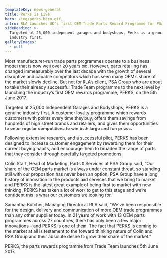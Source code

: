 ```yaml
---
templateKey: news-general
title: Perks is Live
hero: /img/perks-hero.gif
intro: RLA Launches UK's first OEM Trade Parts Reward Programme for PSA Groupe
sideHeading: >-
  Targeted at 25,000 indepenent garages and bodyshops, Perks is a genuine
  industry first.
galleryImages:
  - null
---
```


Most manufacturer-run trade parts programmes operate to a business model that
is now well over 20 years old. However, parts retailing has changed
immeasurably over the last decade with the growth of several disruptive and
capable competitors which has seen many OEM’s share of the market slowly
decline. But not for RLA’s client, PSA Group who are about to take their
already successful Trade Team programme to the next level by launching the
industry’s first OEM rewards programme, PERKS, on the 5th June 2017.

Targeted at 25,000 Independent Garages and Bodyshops, PERKS is a genuine
industry first. A customer loyalty programme which rewards customers with
points every time they buy, offers them savings from hundreds of high street
brands and retailers, and gives them opportunities to enter regular
competitions to win both large and fun prizes.

Following extensive research, and a successful pilot, PERKS has been designed
to increase customer engagement by rewarding them for their current buying
habits, and encourage them to broaden the range of parts that they consider
through carefully targeted promotions.

Colin Start, Head of Marketing, Parts & Services at PSA Group said, “Our share
of the OEM parts market is always under constant threat, so standing still
with our proposition has never been an option. PSA Group have a long history
of innovation in the products and services that we bring to market and PERKS
is the latest great example of being first to market with new thinking. PERKS
has taken a lot of work to get to this stage and we’re confident this is what
our customers are looking for.”

Samantha Butcher, Managing Director at RLA said, “We’ve been responsible for
the design, delivery and communication of more OEM trade programmes than any
other supplier today. In 21 years of work with 13 OEM parts programmes across
27 countries, there has only been a few major innovations – and PERKS is one
of them. The fact that PERKS is coming to the market at all is testament to
the forward thinking nature of Colin and PSA Group and their absolute desire
to grow their share of the market.”

PERKS, the parts rewards programme from Trade Team launches 5th June 2017.
